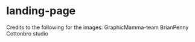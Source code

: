# landing-page

Credits to the following for the images:
GraphicMamma-team
BrianPenny
Cottonbro studio